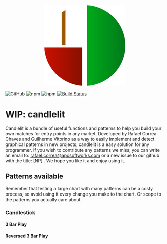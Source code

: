 <p align="center"><img src="https://github.com/darklight9811/candlelit/blob/master/example/src/img/candle.svg" width="256"></p>

![GitHub](https://img.shields.io/github/license/darklight9811/candlelit) ![npm](https://img.shields.io/npm/dm/candlelit) ![npm](https://img.shields.io/npm/v/candlelit) [![Build Status](https://travis-ci.org/darklight9811/candlelit.svg?branch=master)](https://travis-ci.org/darklight9811/candlelit)

# WIP: candlelit
Candlelit is a bundle of useful functions and patterns to help you build your own matches for entry points in any market.
Developed by Rafael Correa Chaves and Guilherme Vitorino as a way to easily implement and detect graphical patterns in new projects, candlelit is a easy solution for any programmer. If you wish to contribute any patterns we miss, you can write an email to: rafael.correa@aposoftworks.com or a new issue to our github with the title: [NP] <name of your pattern>. We hope you like it and enjoy using it.

## Patterns available

Remember that testing a large chart with many patterns can be a costy process, so avoid using it every change you make to the chart. Or scope to the patterns you actually care about.
### Candlestick
#### 3 Bar Play
#### Reversed 3 Bar Play
